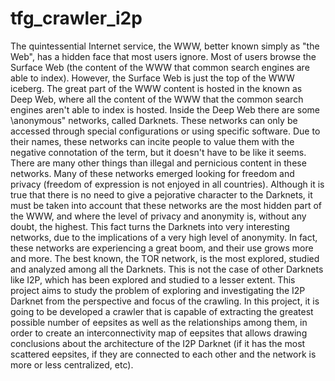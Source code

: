 # tfg_crawler_i2p

The quintessential Internet service, the WWW, better known simply as
"the Web", has a hidden face that most users ignore.
Most of users browse the Surface Web (the content of the WWW that
common search engines are able to index). However, the Surface Web is just
the top of the WWW iceberg.
The great part of the WWW content is hosted in the known as Deep Web,
where all the content of the WWW that the common search engines aren't
able to index is hosted. Inside the Deep Web there are some \anonymous"
networks, called Darknets. These networks can only be accessed through
special configurations or using specific software.
Due to their names, these networks can incite people to value them with
the negative connotation of the term, but it doesn't have to be like it seems.
There are many other things than illegal and pernicious content in these
networks. Many of these networks emerged looking for freedom and privacy
(freedom of expression is not enjoyed in all countries). Although it is true
that there is no need to give a pejorative character to the Darknets, it must
be taken into account that these networks are the most hidden part of the
WWW, and where the level of privacy and anonymity is, without any doubt,
the highest.
This fact turns the Darknets into very interesting networks, due to the
implications of a very high level of anonymity. In fact, these networks are
experiencing a great boom, and their use grows more and more. The best
known, the TOR network, is the most explored, studied and analyzed among
all the Darknets. This is not the case of other Darknets like I2P, which has
been explored and studied to a lesser extent.
This project aims to study the problem of exploring and investigating
the I2P Darknet from the perspective and focus of the crawling. In this
project, it is going to be developed a crawler that is capable of extracting
the greatest possible number of eepsites as well as the relationships among
them, in order to create an interconnectivity map of eepsites that allows
drawing conclusions about the architecture of the I2P Darknet (if it has the
most scattered eepsites, if they are connected to each other and the network
is more or less centralized, etc).
